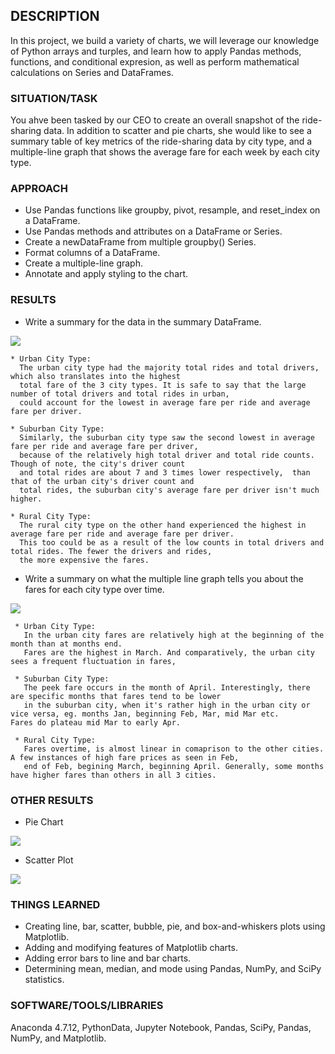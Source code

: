 ## DESCRIPTION
In this project, we build a variety of charts, we will leverage our knowledge of Python arrays and turples, and learn how to apply Pandas methods, functions, and conditional expresion, as well as perform mathematical calculations on Series and DataFrames.

### SITUATION/TASK
You ahve been tasked by our CEO to create an overall snapshot of the ride-sharing data. In addition to scatter and pie charts, she would like to see a summary table of key metrics of the ride-sharing data by city type, and a multiple-line graph that shows the average fare for each week by each city type.

### APPROACH
* Use Pandas functions like groupby, pivot, resample, and reset_index on a DataFrame.
* Use Pandas methods and attributes on a DataFrame or Series.
* Create a newDataFrame from multiple groupby() Series.
* Format columns of a DataFrame.
* Create a multiple-line graph.
* Annotate and apply styling to the chart.

### RESULTS
* Write a summary for the data in the summary DataFrame.

 ![](https://github.com/aodoming/PyBer_Analysis_ADominguez/blob/master/pics/summary_df.png)
 
 
    * Urban City Type: 
      The urban city type had the majority total rides and total drivers, which also translates into the highest
      total fare of the 3 city types. It is safe to say that the large number of total drivers and total rides in urban,
      could account for the lowest in average fare per ride and average fare per driver.
           
    * Suburban City Type:
      Similarly, the suburban city type saw the second lowest in average fare per ride and average fare per driver,
      because of the relatively high total driver and total ride counts. Though of note, the city's driver count 
      and total rides are about 7 and 3 times lower respectively,  than that of the urban city's driver count and 
      total rides, the suburban city's average fare per driver isn't much higher. 
       
    * Rural City Type: 
      The rural city type on the other hand experienced the highest in average fare per ride and average fare per driver.
      This too could be as a result of the low counts in total drivers and total rides. The fewer the drivers and rides, 
      the more expensive the fares.
     
                 
* Write a summary on what the multiple line graph tells you about the fares for each city type over time.   


![](https://github.com/aodoming/PyBer_Analysis_ADominguez/blob/master/pics/line_plot.png)


     * Urban City Type: 
       In the urban city fares are relatively high at the beginning of the month than at months end.
       Fares are the highest in March. And comparatively, the urban city sees a frequent fluctuation in fares,
                 
     * Suburban City Type:
       The peek fare occurs in the month of April. Interestingly, there are specific months that fares tend to be lower 
       in the suburban city, when it's rather high in the urban city or vice versa, eg. months Jan, beginning Feb, Mar, mid Mar etc.            Fares do plateau mid Mar to early Apr.
                   
     * Rural City Type:
       Fares overtime, is almost linear in comaprison to the other cities. A few instances of high fare prices as seen in Feb, 
       end of Feb, begining March, beginning April. Generally, some months have higher fares than others in all 3 cities.
       

### OTHER RESULTS

* Pie Chart

![](https://github.com/aodoming/PyBer_Analysis_ADominguez/blob/master/pics/pie_chart.png)


* Scatter Plot

![](https://github.com/aodoming/PyBer_Analysis_ADominguez/blob/master/pics/scatter_plot.png)
                 
### THINGS LEARNED
* Creating line, bar, scatter, bubble, pie, and box-and-whiskers plots using Matplotlib.
* Adding and modifying features of Matplotlib charts.
* Adding error bars to line and bar charts.
* Determining mean, median, and mode using Pandas, NumPy, and SciPy statistics.

### SOFTWARE/TOOLS/LIBRARIES
Anaconda 4.7.12, PythonData, Jupyter Notebook, Pandas, SciPy, Pandas, NumPy, and Matplotlib.

